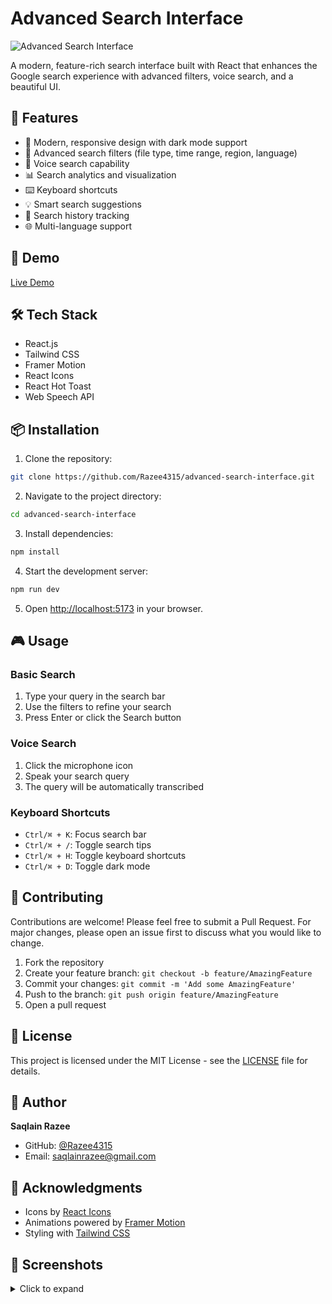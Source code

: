 # Advanced Search Interface

![Advanced Search Interface](./public/preview.png)

A modern, feature-rich search interface built with React that enhances the Google search experience with advanced filters, voice search, and a beautiful UI.

## 🌟 Features

- 🎨 Modern, responsive design with dark mode support
- 🎯 Advanced search filters (file type, time range, region, language)
- 🎤 Voice search capability
- 📊 Search analytics and visualization
- ⌨️ Keyboard shortcuts
- 💡 Smart search suggestions
- 📜 Search history tracking
- 🌐 Multi-language support


## 🚀 Demo

[Live Demo](https://advanced-search-interface.vercel.app)

## 🛠️ Tech Stack

- React.js
- Tailwind CSS
- Framer Motion
- React Icons
- React Hot Toast
- Web Speech API

## 📦 Installation

1. Clone the repository:
```bash
git clone https://github.com/Razee4315/advanced-search-interface.git
```

2. Navigate to the project directory:
```bash
cd advanced-search-interface
```

3. Install dependencies:
```bash
npm install
```

4. Start the development server:
```bash
npm run dev
```

5. Open [http://localhost:5173](http://localhost:5173) in your browser.

## 🎮 Usage

### Basic Search
1. Type your query in the search bar
2. Use the filters to refine your search
3. Press Enter or click the Search button

### Voice Search
1. Click the microphone icon
2. Speak your search query
3. The query will be automatically transcribed

### Keyboard Shortcuts
- `Ctrl/⌘ + K`: Focus search bar
- `Ctrl/⌘ + /`: Toggle search tips
- `Ctrl/⌘ + H`: Toggle keyboard shortcuts
- `Ctrl/⌘ + D`: Toggle dark mode

## 🤝 Contributing

Contributions are welcome! Please feel free to submit a Pull Request. For major changes, please open an issue first to discuss what you would like to change.

1. Fork the repository
2. Create your feature branch: `git checkout -b feature/AmazingFeature`
3. Commit your changes: `git commit -m 'Add some AmazingFeature'`
4. Push to the branch: `git push origin feature/AmazingFeature`
5. Open a pull request

## 📝 License

This project is licensed under the MIT License - see the [LICENSE](LICENSE) file for details.

## 👤 Author

**Saqlain Razee**
- GitHub: [@Razee4315](https://github.com/Razee4315)
- Email: saqlainrazee@gmail.com

## 🙏 Acknowledgments

- Icons by [React Icons](https://react-icons.github.io/react-icons/)
- Animations powered by [Framer Motion](https://www.framer.com/motion/)
- Styling with [Tailwind CSS](https://tailwindcss.com/)

## 📸 Screenshots

<details>
<summary>Click to expand</summary>

### Light Mode
![Light Mode](./public/light-mode.png)

### Dark Mode
![Dark Mode](./public/dark-mode.png)

### Search Analytics
![Analytics](./public/analytics.png)

### Voice Search
![Voice Search](./public/voice-search.png)

</details>
